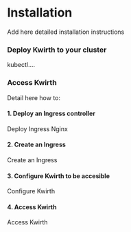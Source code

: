 # Installation
Add here detailed installation instructions

### Deploy Kwirth to your cluster
kubectl....

### Access Kwirth
Detail here how to:

#### 1. Deploy an Ingress controller
Deploy Ingress Nginx

#### 2. Create an Ingress
Create an Ingress

#### 3. Configure Kwirth to be accesible
Configure Kwirth

#### 4. Access Kwirth
Access Kwirth
